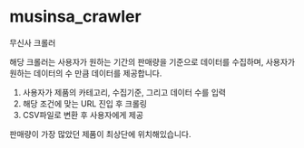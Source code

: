 # musinsa_crawler
무신사 크롤러

해당 크롤러는 사용자가 원하는 기간의 판매량을 기준으로 데이터를 수집하며, 사용자가 원하는 데이터의 수 만큼 데이터를 제공합니다.

1. 사용자가 제품의 카테고리, 수집기준, 그리고 데이터 수를 입력
2. 해당 조건에 맞는 URL 진입 후 크롤링
3. CSV파일로 변환 후 사용자에게 제공

판매량이 가장 많았던 제품이 최상단에 위치해있습니다.
